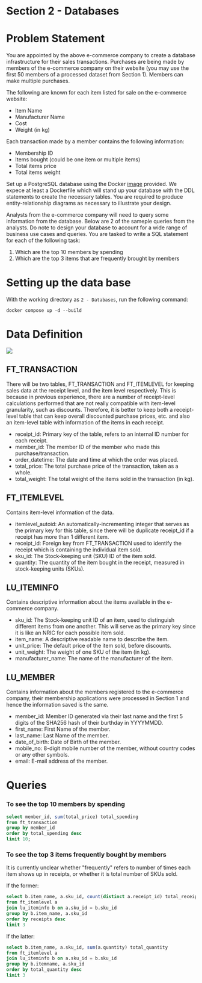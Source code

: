 # Section 2 - Databases

# Problem Statement

You are appointed by the above e-commerce company to create a database infrastructure for their sales transactions. Purchases are being made by members of the e-commerce company on their website (you may use the first 50 members of a processed dataset from Section 1). Members can make multiple purchases. 

The following are known for each item listed for sale on the e-commerce website:

* Item Name
* Manufacturer Name
* Cost
* Weight (in kg)

Each transaction made by a member contains the following information:

* Membership ID
* Items bought (could be one item or multiple items)
* Total items price
* Total items weight

Set up a PostgreSQL database using the Docker [image](https://hub.docker.com/_/postgres) provided. We expece at least a Dockerfile which will stand up your database with the DDL statements to create the necessary tables. You are required to produce  entity-relationship diagrams as necessary to illustrate your design. 

Analysts from the e-commerce company will need to query some information from the database. Below are 2 of the sameple queries from the analysts. Do note to design your database to account for a wide range of business use cases and queries. 
You are tasked to write a SQL statement for each of the following task:
1. Which are the top 10 members by spending
2. Which are the top 3 items that are frequently brought by members

# Setting up the data base

With the working directory as `2 - Databases`, run the following command:

```docker compose up -d --build```

# Data Definition

![](schema.png)

## FT_TRANSACTION

There will be two tables, FT_TRANSACTION and FT_ITEMLEVEL for keeping sales data at the receipt level, and the item level respectively. This is because in previous experience, there are a number of receipt-level calculations performed that are not really compatible with item-level granularity, such as discounts. Therefore, it is better to keep both a receipt-level table that can keep overall discounted purchase prices, etc. and also an item-level table with information of the items in each receipt.

* receipt_id: Primary key of the table, refers to an internal ID number for each receipt.
* member_id: The member ID of the member who made this purchase/transaction. 
* order_datetime: The date and time at which the order was placed.
* total_price: The total purchase price of the transaction, taken as a whole.
* total_weight: The total weight of the items sold in the transaction (in kg).

## FT_ITEMLEVEL

Contains item-level information of the data.

* itemlevel_autoid: An automatically-incrementing integer that serves as the primary key for this table, since there will be duplicate receipt_id if a receipt has more than 1 different item.
* receipt_id: Foreign key from FT_TRANSACTION used to identify the receipt which is containing the individual item sold.
* sku_id: The Stock-keeping unit (SKU) ID of the item sold.
* quantity: The quantity of the item bought in the receipt, measured in stock-keeping units (SKUs).

## LU_ITEMINFO

Contains descriptive information about the items available in the e-commerce company.

* sku_id: The Stock-keeping unit ID of an item, used to distinguish different items from one another. This will serve as the primary key since it is like an NRIC for each possible item sold.
* item_name: A descriptive readable name to describe the item.
* unit_price: The default price of the item sold, before discounts.
* unit_weight: The weight of one SKU of the item (in kg).
* manufacturer_name: The name of the manufacturer of the item.

## LU_MEMBER

Contains information about the members registered to the e-commerce company, their membership applications were processed in Section 1 and hence the information saved is the same.

* member_id: Member ID generated via their last name and the first 5 digits of the SHA256 hash of their burthday in YYYYMMDD.
* first_name: First Name of the member.
* last_name: Last Name of the member.
* date_of_birth: Date of Birth of the member.
* mobile_no: 8-digit mobile number of the member, without country codes or any other symbols.
* email: E-mail address of the member.

# Queries

### To see the top 10 members by spending

```sql
select member_id, sum(total_price) total_spending 
from ft_transaction 
group by member_id 
order by total_spending desc 
limit 10;
```

### To see the top 3 items frequently bought by members

It is currently unclear whether "frequently" refers to number of times each item shows up in receipts, or whether it is total number of SKUs sold.

If the former:

```sql
select b.item_name, a.sku_id, count(distinct a.receipt_id) total_receipts 
from ft_itemlevel a 
join lu_iteminfo b on a.sku_id = b.sku_id
group by b.item_name, a.sku_id
order by receipts desc 
limit 3
```

If the latter:

```sql
select b.item_name, a.sku_id, sum(a.quantity) total_quantity 
from ft_itemlevel a 
join lu_iteminfo b on a.sku_id = b.sku_id 
group by b.itemname, a.sku_id
order by total_quantity desc 
limit 3
```